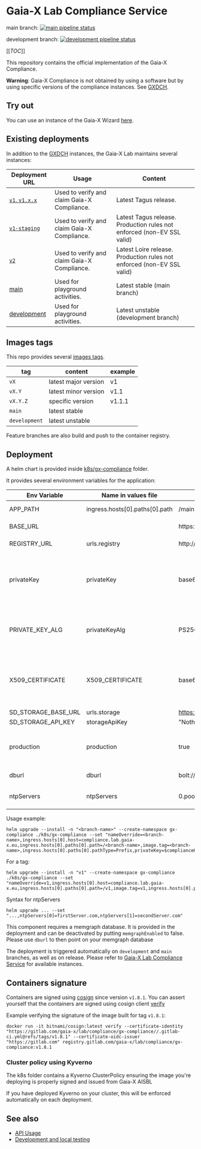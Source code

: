 # Gaia-X Lab Compliance Service

main
branch: [![main pipeline status](https://gitlab.com/gaia-x/lab/compliance/gx-compliance/badges/main/pipeline.svg)](https://gitlab.com/gaia-x/lab/compliance/gx-compliance/-/commits/main)

development
branch: [![development pipeline status](https://gitlab.com/gaia-x/lab/compliance/gx-compliance/badges/development/pipeline.svg)](https://gitlab.com/gaia-x/lab/compliance/gx-compliance/-/commits/development)

[[_TOC_]]

This repository contains the official implementation of the Gaia-X Compliance.

**Warning**: Gaia-X Compliance is not obtained by using a software but by using specific versions of the compliance
instances. See [GXDCH](https://gaia-x.eu/gxdch/).

## Try out

You can use an instance of the Gaia-X Wizard [here](https://wizard.lab.gaia-x.eu).

## Existing deployments

In addition to the [GXDCH](https://gaia-x.eu/gxdch/) instances, the Gaia-X Lab maintains several instances:

| Deployment URL                                                    | Usage                                                    | Content                                                                |
|-------------------------------------------------------------------|----------------------------------------------------------|------------------------------------------------------------------------|
| [`v1`, `v1.x.x`](https://compliance.lab.gaia-x.eu/v1/docs/)       | Used to verify and claim Gaia-X Compliance.              | Latest Tagus release.                                                  |
| [`v1-staging`](https://compliance.lab.gaia-x.eu/v1-staging/docs/) | Used to verify and claim Gaia-X Compliance.              | Latest Tagus release. Production rules not enforced (non-EV SSL valid) |
| [`v2`](https://compliance.lab.gaia-x.eu/v2/docs/)                 | Used to verify and claim Gaia-X Compliance.              | Latest Loire release. Production rules not enforced (non-EV SSL valid) |
| [main](https://compliance.lab.gaia-x.eu/main/docs/)               | Used for playground activities.                          | Latest stable (main branch)                                            |
| [development](https://compliance.lab.gaia-x.eu/development/docs/) | Used for playground activities.                          | Latest unstable (development branch)                                   |

## Images tags

This repo provides
several [images tags](https://gitlab.com/gaia-x/lab/compliance/gx-compliance/container_registry/3036427).

| tag           | content              | example |
|---------------|----------------------|---------|
| `vX`          | latest major version | v1      |
| `vX.Y`        | latest minor version | v1.1    |
| `vX.Y.Z`      | specific version     | v1.1.1  |
| `main`        | latest stable        |         |
| `development` | latest unstable      |         |

Feature branches are also build and push to the container registry.

## Deployment

A helm chart is provided inside <a href="k8s/gx-compliance">k8s/gx-compliance</a> folder.

It provides several environment variables for the application:

| Env Variable        | Name in values file            | Default value                                                                                   | Note                                                                                                                                                                                |
|---------------------|--------------------------------|-------------------------------------------------------------------------------------------------|-------------------------------------------------------------------------------------------------------------------------------------------------------------------------------------|
| APP_PATH            | ingress.hosts[0].paths[0].path | /main                                                                                           | Deployment path of the application                                                                                                                                                  |
| BASE_URL            |                                | https://<ingress.hosts[0].host>/<ingress.hosts[0].paths[0].path>                                | URL of the deployed application                                                                                                                                                     |
| REGISTRY_URL        | urls.registry                  | http://<ingress.hosts[0].host>.replace("compliance","registry")/<ingress.hosts[0].path[0].path> | defaulted to same namespace registry                                                                                                                                                |
| privateKey          | privateKey                     | base64 value of "empty"                                                                         | This value is assigned automatically and contains the privateKey content. Stored in a secret in the cluster                                                                         |
| PRIVATE_KEY_ALG     | privateKeyAlg                  | PS256                                                                                           | the private key signature algorithm such as the ones described in the [`JsonWebSignature2020` library readme](https://gitlab.com/gaia-x/lab/json-web-signature-2020#key-algorithms) | This value is assigned automatically and contains the privateKeyAlg content. Stored in a secret in the cluster  |
| X509_CERTIFICATE    | X509_CERTIFICATE               | base64 value of "empty"                                                                         | This value is assigned automatically and contains the x509 certificate chain. Stored in a secret in the cluster                                                                     |
| SD_STORAGE_BASE_URL | urls.storage                   | https://example-storage.lab.gaia-x.eu                                                           |                                                                                                                                                                                     |
| SD_STORAGE_API_KEY  | storageApiKey                  | "Nothing"                                                                                       |                                                                                                                                                                                     |
| production          | production                     | true                                                                                            | Whether the component is deployed on production mode. Enables more checks                                                                                                           |
| dburl               | dburl                          | bolt://{{ include "gx-compliance.fullname" . \| trunc 50 \| trimSuffix "-"}}-memgraph:7687      | URL to connect to memgraph                                                                                                                                                          |
| ntpServers          | ntpServers                     | 0.pool.ntp.org,1.pool.ntp.org,2.pool.ntp.org,3.pool.ntp.org                                     | Array of NTP servers to call. Will be piped to toJson and quote                                                                                                                     |

Usage example:

```shell
helm upgrade --install -n "<branch-name>" --create-namespace gx-compliance ./k8s/gx-compliance --set "nameOverride=<branch-name>,ingress.hosts[0].host=compliance.lab.gaia-x.eu,ingress.hosts[0].paths[0].path=/<branch-name>,image.tag=<branch-name>,ingress.hosts[0].paths[0].pathType=Prefix,privateKey=$complianceKey,privateKeyAlg=$complianceKeyAlg,X509_CERTIFICATE=$complianceCert"
```

For a tag:

```shell
helm upgrade --install -n "v1" --create-namespace gx-compliance ./k8s/gx-compliance --set "nameOverride=v1,ingress.hosts[0].host=compliance.lab.gaia-x.eu,ingress.hosts[0].paths[0].path=/v1,image.tag=v1,ingress.hosts[0].paths[0].pathType=Prefix,privateKey=$complianceKey,privateKeyAlg=$complianceKeyAlg,X509_CERTIFICATE=$complianceCert"
```

Syntax for ntpServers
```shell
helm upgrade ... --set "...,ntpServers[0]=firstServer.com,ntpServers[1]=secondServer.com"
```

This component requires a memgraph database. It is provided in the deployment and can be deactivated by putting `memgraphEnabled` to false. Please use `dburl` to then point on your memgraph database

The deployment is triggered automatically on `development` and `main` branches, as well as on release. Please refer
to [Gaia-X Lab Compliance Service](#gaia-x-lab-compliance-service) for available instances.

## Containers signature

Containers are signed using [cosign](https://docs.gitlab.com/ee/ci/yaml/signing_examples.html) since version `v1.8.1`. You can assert yourself
that the containers are signed using cosign client [verify](https://docs.gitlab.com/ee/ci/yaml/signing_examples.html#container-images-1)

Example verifying the signature of the image built for tag `v1.8.1`:

```shell
docker run -it bitnami/cosign:latest verify --certificate-identity "https://gitlab.com/gaia-x/lab/compliance/gx-compliance//.gitlab-ci.yml@refs/tags/v1.8.1" --certificate-oidc-issuer "https://gitlab.com" registry.gitlab.com/gaia-x/lab/compliance/gx-compliance:v1.8.1
```

### Cluster policy using Kyverno

The k8s folder contains a Kyverno ClusterPolicy ensuring the image you're deploying is properly signed and issued from Gaia-X AISBL

If you have deployed Kyverno on your cluster, this will be enforced automatically on each deployment.

## See also

- [API Usage](./README-api.md)
- [Development and local testing](./README-developer.md)

